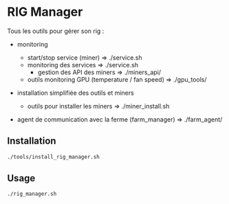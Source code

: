 

# RIG Manager

Tous les outils pour gérer son rig :

- monitoring
  - start/stop service (miner) => ./service.sh
  - monitoring des services => ./service.sh
    - gestion des API des miners => ./miners_api/
  - outils monitoring GPU (temperature / fan speed) => ./gpu_tools/
  
- installation simplifiée des outils et miners
  - outils pour installer les miners => ./miner_install.sh

- agent de communication avec la ferme (farm_manager) => ./farm_agent/




## Installation

```bash
./tools/install_rig_manager.sh
```

## Usage

```bash
./rig_manager.sh
```
